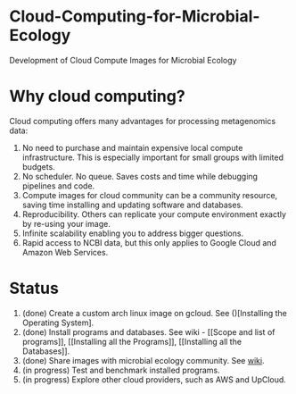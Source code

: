 # Cloud-Computing-for-Microbial-Ecology
Development of Cloud Compute Images for Microbial Ecology

# Why cloud computing?
Cloud computing offers many advantages for processing metagenomics data:
1. No need to purchase and maintain expensive local compute infrastructure. This is especially important for small groups with limited budgets.
2. No scheduler. No queue. Saves costs and time while debugging pipelines and code.
3. Compute images for cloud community can be a community resource, saving time installing and updating software and databases.
4. Reproducibility. Others can replicate your compute environment exactly by re-using your image.
5. Infinite scalability enabling you to address bigger questions. 
6. Rapid access to NCBI data, but this only applies to Google Cloud and Amazon Web Services.

# Status
1. (done) Create a custom arch linux image on gcloud. See ()[Installing the Operating System].
2. (done) Install programs and databases. See wiki - [[Scope and list of programs]], [[Installing all the Programs]], [[Installing all the Databases]].
3. (done) Share images with microbial ecology community. See [wiki](https://github.com/kinestetika/cloud-computing-for-microbial-ecology/wiki/Firing-up-your-own-Cloud-Server).
4. (in progress) Test and benchmark installed programs.
5. (in progress) Explore other cloud providers, such as AWS and UpCloud.
